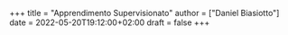 +++
title = "Apprendimento Supervisionato"
author = ["Daniel Biasiotto"]
date = 2022-05-20T19:12:00+02:00
draft = false
+++

